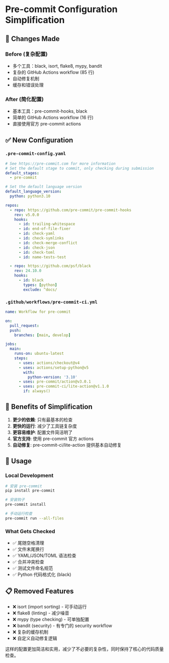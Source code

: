 # Pre-commit Configuration Simplification

## 🔧 Changes Made

### Before (复杂配置)
- 多个工具：black, isort, flake8, mypy, bandit
- 复杂的 GitHub Actions workflow (85 行)
- 自动修复机制
- 缓存和错误处理

### After (简化配置)
- 基本工具：pre-commit-hooks, black
- 简单的 GitHub Actions workflow (16 行)
- 直接使用官方 pre-commit actions

## ✅ New Configuration

### `.pre-commit-config.yaml`
```yaml
# See https://pre-commit.com for more information
# Set the default stage to commit, only checking during submission
default_stages:
  - pre-commit

# Set the default language version
default_language_version:
  python: python3.10

repos:
  - repo: https://github.com/pre-commit/pre-commit-hooks
    rev: v5.0.0
    hooks:
      - id: trailing-whitespace
      - id: end-of-file-fixer
      - id: check-yaml
      - id: check-symlinks
      - id: check-merge-conflict
      - id: check-json
      - id: check-toml
      - id: name-tests-test

  - repo: https://github.com/psf/black
    rev: 24.10.0
    hooks:
      - id: black
        types: [python]
        exclude: ^docs/
```

### `.github/workflows/pre-commit-ci.yml`
```yaml
name: Workflow for pre-commit

on:
  pull_request:
  push:
    branches: [main, develop]

jobs:
  main:
    runs-on: ubuntu-latest
    steps:
      - uses: actions/checkout@v4
      - uses: actions/setup-python@v5
        with:
          python-version: '3.10'
      - uses: pre-commit/action@v3.0.1
      - uses: pre-commit-ci/lite-action@v1.1.0
        if: always()
```

## 🎯 Benefits of Simplification

1. **更少的依赖**: 只有最基本的检查
2. **更快的运行**: 减少了工具链复杂度
3. **更容易维护**: 配置文件简洁明了
4. **官方支持**: 使用 pre-commit 官方 actions
5. **自动修复**: pre-commit-ci/lite-action 提供基本自动修复

## 🚀 Usage

### Local Development
```bash
# 安装 pre-commit
pip install pre-commit

# 安装钩子
pre-commit install

# 手动运行检查
pre-commit run --all-files
```

### What Gets Checked
- ✅ 尾随空格清理
- ✅ 文件末尾换行
- ✅ YAML/JSON/TOML 语法检查
- ✅ 合并冲突检查
- ✅ 测试文件命名规范
- ✅ Python 代码格式化 (black)

## 📋 Removed Features
- ❌ isort (import sorting) - 可手动运行
- ❌ flake8 (linting) - 减少噪音
- ❌ mypy (type checking) - 可单独配置
- ❌ bandit (security) - 有专门的 security workflow
- ❌ 复杂的缓存机制
- ❌ 自定义自动修复逻辑

这样的配置更加简洁和实用，减少了不必要的复杂性，同时保持了核心的代码质量检查。
